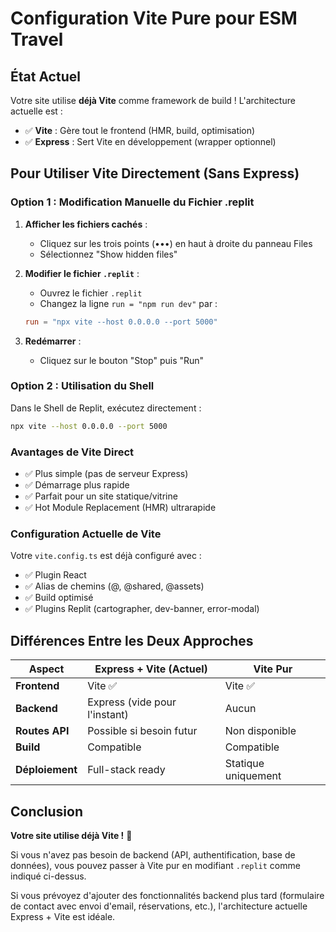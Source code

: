 # Configuration Vite Pure pour ESM Travel

## État Actuel
Votre site utilise **déjà Vite** comme framework de build ! L'architecture actuelle est :
- ✅ **Vite** : Gère tout le frontend (HMR, build, optimisation)
- ✅ **Express** : Sert Vite en développement (wrapper optionnel)

## Pour Utiliser Vite Directement (Sans Express)

### Option 1 : Modification Manuelle du Fichier .replit

1. **Afficher les fichiers cachés** :
   - Cliquez sur les trois points (•••) en haut à droite du panneau Files
   - Sélectionnez "Show hidden files"

2. **Modifier le fichier `.replit`** :
   - Ouvrez le fichier `.replit`
   - Changez la ligne `run = "npm run dev"` par :
   ```toml
   run = "npx vite --host 0.0.0.0 --port 5000"
   ```

3. **Redémarrer** :
   - Cliquez sur le bouton "Stop" puis "Run"

### Option 2 : Utilisation du Shell

Dans le Shell de Replit, exécutez directement :
```bash
npx vite --host 0.0.0.0 --port 5000
```

### Avantages de Vite Direct
- ✅ Plus simple (pas de serveur Express)
- ✅ Démarrage plus rapide
- ✅ Parfait pour un site statique/vitrine
- ✅ Hot Module Replacement (HMR) ultrarapide

### Configuration Actuelle de Vite

Votre `vite.config.ts` est déjà configuré avec :
- ✅ Plugin React
- ✅ Alias de chemins (@, @shared, @assets)
- ✅ Build optimisé
- ✅ Plugins Replit (cartographer, dev-banner, error-modal)

## Différences Entre les Deux Approches

| Aspect | Express + Vite (Actuel) | Vite Pur |
|--------|------------------------|----------|
| **Frontend** | Vite ✅ | Vite ✅ |
| **Backend** | Express (vide pour l'instant) | Aucun |
| **Routes API** | Possible si besoin futur | Non disponible |
| **Build** | Compatible | Compatible |
| **Déploiement** | Full-stack ready | Statique uniquement |

## Conclusion

**Votre site utilise déjà Vite !** 🎉

Si vous n'avez pas besoin de backend (API, authentification, base de données), vous pouvez passer à Vite pur en modifiant `.replit` comme indiqué ci-dessus.

Si vous prévoyez d'ajouter des fonctionnalités backend plus tard (formulaire de contact avec envoi d'email, réservations, etc.), l'architecture actuelle Express + Vite est idéale.
